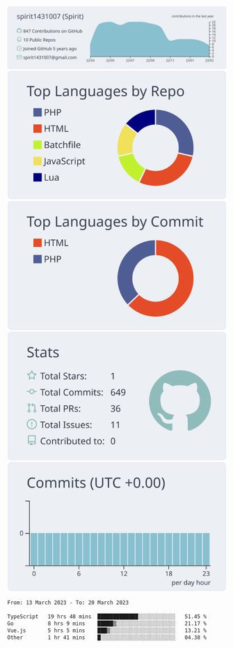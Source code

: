 [![](https://raw.githubusercontent.com/spirit1431007/spirit1431007/master/profile-summary-card-output/nord_bright/0-profile-details.svg)](https://git.io/spiritx)
[![](https://raw.githubusercontent.com/spirit1431007/spirit1431007/master/profile-summary-card-output/nord_bright/1-repos-per-language.svg)](https://git.io/spiritx) [![](https://raw.githubusercontent.com/spirit1431007/spirit1431007/master/profile-summary-card-output/nord_bright/2-most-commit-language.svg)](https://git.io/spiritx)
[![](https://raw.githubusercontent.com/spirit1431007/spirit1431007/master/profile-summary-card-output/nord_bright/3-stats.svg)](https://git.io/spiritx) [![](https://raw.githubusercontent.com/spirit1431007/spirit1431007/master/profile-summary-card-output/nord_bright/4-productive-time.svg)](https://git.io/spiritx)

<!--START_SECTION:waka-->

```text
From: 13 March 2023 - To: 20 March 2023

TypeScript   19 hrs 48 mins  █████████████░░░░░░░░░░░░   51.45 %
Go           8 hrs 9 mins    █████▒░░░░░░░░░░░░░░░░░░░   21.17 %
Vue.js       5 hrs 5 mins    ███▒░░░░░░░░░░░░░░░░░░░░░   13.21 %
Other        1 hr 41 mins    █░░░░░░░░░░░░░░░░░░░░░░░░   04.38 %
```

<!--END_SECTION:waka-->
